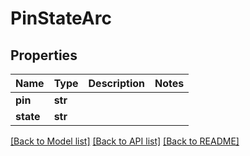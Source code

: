 # PinStateArc

## Properties
Name | Type | Description | Notes
------------ | ------------- | ------------- | -------------
**pin** | **str** |  | 
**state** | **str** |  | 

[[Back to Model list]](../README.md#documentation-for-models) [[Back to API list]](../README.md#documentation-for-api-endpoints) [[Back to README]](../README.md)


